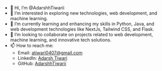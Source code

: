 - 👋 Hi, I’m @AdarshhTiwarii
- 👀 I’m interested in exploring new technologies, web development, and machine learning.
- 🌱 I’m currently learning and enhancing my skills in Python, Java, and web development technologies like NextJs, Tailwind CSS, and Flask.
- 💞️ I’m looking to collaborate on projects related to web development, machine learning, and innovative tech solutions.
- 📫 How to reach me: 
  - Email: atiwari0407@gmail.com
  - LinkedIn: [Adarsh Tiwari](https://www.linkedin.com/in/adarsh-tiwari-6b46aa201/)
  - GitHub: [AdarshhTiwarii](https://github.com/AdarshhTiwarii)

